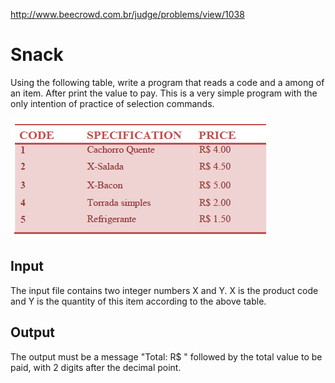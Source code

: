 http://www.beecrowd.com.br/judge/problems/view/1038

# Snack

Using the following table, write a program that reads a code and a among of
an item. After print the value to pay. This is a very simple program with
the only intention of practice of selection commands.

![](imgs/UOJ_1038_en.webp)

## Input

The input file contains two integer numbers X and Y. X is the product code
and Y is the quantity of this item according to the above table.

## Output

The output must be a message "Total: R$ " followed by the total value to be
paid, with 2 digits after the decimal point.
